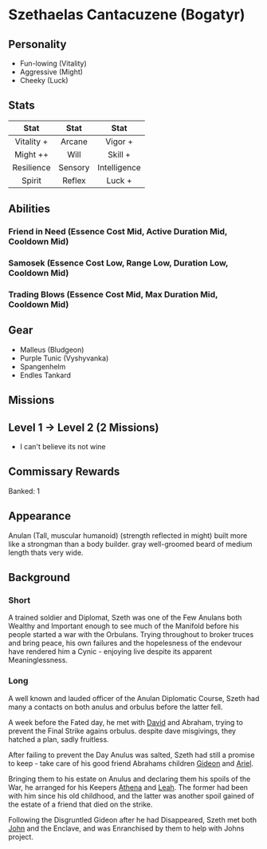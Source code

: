 # Szethaelas Cantacuzene (Bogatyr)

## Personality

- Fun-lowing (Vitality)
- Aggressive (Might)
- Cheeky (Luck)

## Stats

|     Stat      |  Stat   |     Stat     |
| :-----------: | :-----: | :----------: |
|  Vitality +   | Arcane  |    Vigor +   |
|  Might ++     |  Will   |   Skill  +   |
| Resilience    | Sensory | Intelligence |
| Spirit        | Reflex  |     Luck  +  |

## Abilities

### Friend in Need (Essence Cost Mid, Active Duration Mid, Cooldown Mid)
  
### Samosek (Essence Cost Low, Range Low, Duration Low, Cooldown Mid)
 
### Trading Blows (Essence Cost Mid, Max Duration Mid, Cooldown Mid)

## Gear

- Malleus (Bludgeon)
- Purple Tunic (Vyshyvanka)
- Spangenhelm
- Endles Tankard

## Missions

## Level 1 -> Level 2 (2 Missions)

- I can't believe its not wine


## Commissary Rewards

Banked: 1

## Appearance

Anulan (Tall, muscular humanoid) (strength reflected in might) built more like a strongman than a body builder.
gray well-groomed beard of medium length thats very wide.


## Background

### Short

A trained soldier and Diplomat, Szeth was one of the Few Anulans both Wealthy and Important enough to see much of the Manifold before his people started a war with the Orbulans. Trying throughout to broker truces and bring peace, his own failures and the hopelesness of the endevour have rendered him a Cynic - enjoying live despite its apparent Meaninglessness.


### Long

A well known and lauded officer of the Anulan Diplomatic Course, Szeth had many a contacts on both anulus and orbulus before the latter fell. 

A week before the Fated day, he met with [David](../dave.md) and Abraham, trying to prevent the Final Strike agains orbulus. despite dave misgivings, they hatched a plan, sadly fruitless.

After failing to prevent the Day Anulus was salted, Szeth had still a promise to keep - take care of his good friend Abrahams children [Gideon](../gideon.md) and [Ariel](../ariel.md).

Bringing them to his estate on Anulus and declaring them his spoils of the War, he arranged for his Keepers [Athena](../athena.md) and [Leah](../leah.md). The former had been with him since his old childhood, and the latter was another spoil gained of the estate of a friend that died on the strike.

Following the Disgruntled Gideon after he had Disappeared, Szeth met both [John](./john_sinclair.md) and the Enclave, and was Enranchised by them to help with Johns project.

